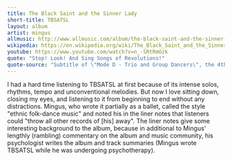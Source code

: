 ```yaml
---
title: The Black Saint and the Sinner Lady
short-title: TBSATSL
layout: album
artist: mingus
allmusic: http://www.allmusic.com/album/the-black-saint-and-the-sinner-lady-mw0000192238
wikipedia: https://en.wikipedia.org/wiki/The_Black_Saint_and_the_Sinner_Lady
youtube: https://www.youtube.com/watch?v=n_-SRtRmOzk
quote: "Stop! Look! And Sing Songs of Revolutions!"
quote-source: "Subtitle of \"Mode D - Trio and Group Dancers\", the 4th movement"
---
```


I had a hard time listening to TBSATSL at first because of its intense solos, rhythms, tempo and unconventional melodies. But now I love sitting down, closing my eyes, and listening to it from beginning to end without any distractions. Mingus, who wrote it partially as a ballet, called the style "ethnic folk-dance music" and noted his in the liner notes that listeners could "throw all other records of [his] away". The liner notes give some interesting background to the album, because in additional to Mingus' lengthly (rambling) commentary on the album and music community, his psychologist writes the album and track summaries (Mingus wrote TBSATSL while he was undergoing psychotherapy).
